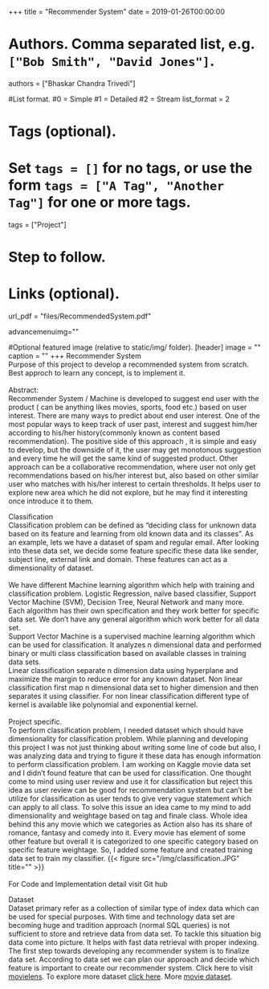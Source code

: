 +++
title = "Recommender System" 
date = 2019-01-26T00:00:00

# Authors. Comma separated list, e.g. `["Bob Smith", "David Jones"]`.
authors = ["Bhaskar Chandra Trivedi"]

#List format.
#0 = Simple
#1 = Detailed
#2 = Stream
list_format = 2

# Tags (optional).
#   Set `tags = []` for no tags, or use the form `tags = ["A Tag", "Another Tag"]` for one or more tags.
tags = ["Project"]

# Step to follow.

# Links (optional).
url_pdf = "files/RecommendedSystem.pdf"


advancemenuimg=""


#Optional featured image (relative to static/img/ folder).
[header] 
image = "" 
caption = "" 
+++
Recommender System<br/>
Purpose of this project to develop a  recommended system from scratch. Best approch to learn any concept, is to implement it. <br/><br/>
Abstract:<br/>
Recommender System / Machine is developed to suggest end user with the product ( can be anything likes movies, sports, food etc.) based on user interest. There are many ways to predict about end user interest. One of the most popular ways to keep track of user past, interest and suggest him/her according to his/her history(commonly known as content based recommendation). The positive side of this approach , it is simple and easy to develop, but the downside of it, the user may get monotonous suggestion and every time he will get the same kind of suggested product. Other approach can be a collaborative recommendation, where user not only get recommendations based on his/her interest but, also based on other similar user who matches with his/her interest to certain thresholds. It helps user to explore new area which he did not explore, but he may find it interesting once introduce it to them. <br/>

Classification<br/>
Classification problem can be defined as “deciding class for unknown data based on its feature and learning from old known data and its classes”. As an example, lets we have a dataset of spam and regular email. After looking into these data set, we decide some feature specific these data like sender, subject line, external link and domain. These features can act as a dimensionality of dataset.  
<br/>
We have different Machine learning algorithm which help with training and classification problem. Logistic Regression, naïve based classifier, Support Vector Machine (SVM), Decision Tree, Neural Network and many more. Each algorithm has their own specification and they work better for specific data set. We don’t have any general algorithm which work better for all data set. 
<br/>
Support Vector Machine is a supervised machine learning algorithm which can be used for classification. It analyzes n dimensional data and performed binary or multi class classification based on available classes in training data sets. 
<br/>
Linear classification separate n dimension data using hyperplane and maximize the margin to reduce error for any known dataset.
Non linear classification first map n dimensional data set to higher dimension and then separates it using classifier. For non linear classification different type of kernel is available like polynomial and exponential kernel.  
<br/>
Project specific. <br/>
To perform classification problem, I needed dataset which should have dimensionality for classification problem. While planning and developing this project I was not just thinking about writing some line of code but also, I was analyzing data and trying to figure it these data has enough information to perform classification problem. I am working on Kaggle movie data set and I didn’t found feature that can be used for classification. One thought come to mind using user review and use it for classification but reject this idea as user review can be good for recommendation system but can’t be utilize for classification as user tends to give very vague statement which can apply to all class.  To solve this issue an idea came to my mind to add dimensionality and weightage based on tag and finale class. Whole idea behind this any movie which we categories as Action also has its share of romance, fantasy and comedy into it. Every movie has element of some other feature but overall it is categorized to one specific category based on specific feature weightage.  So, I added some feature and created training data set to train my classifier. 
{{< figure src="/img/classification.JPG" title="" >}}<br />
<br/>
For Code and Implementation detail visit Git hub<br/>

Dataset <br/>
Dataset primary refer as a collection of similar type of index data which can be used for special purposes. With time and technology data set are becoming huge and tradition approach (normal SQL queries) is not sufficient to store and retrieve data from data set. To tackle this situation big data come into picture. It helps with fast data retrieval with proper indexing. The first step towards developing any recommender system is to finalize data set. According to data set we can plan our approach and decide which feature is important to create our recommender system. Click here to visit [movielens](https://grouplens.org/datasets/movielens/).
To explore more dataset [click here](https://www.kdnuggets.com/2016/02/nine-datasets-investigating-recommender-systems.html).
More [movie dataset](https://www.kaggle.com/rounakbanik/the-movies-dataset#movies_metadata.csv).



